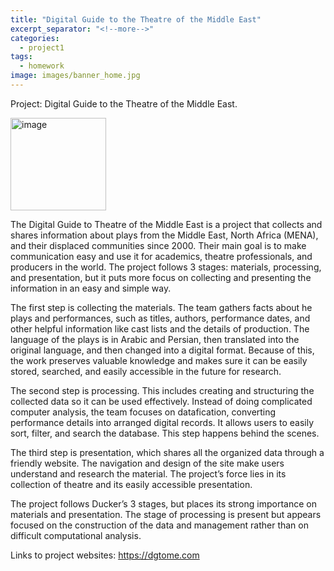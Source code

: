 ```yaml
---
title: "Digital Guide to the Theatre of the Middle East"
excerpt_separator: "<!--more-->"
categories:
  - project1
tags:
  - homework
image: images/banner_home.jpg
---
```






Project: Digital Guide to the Theatre of the Middle East.


  <img width="153" height="148" alt="image" src="https://github.com/user-attachments/assets/2ca46747-f96f-44b2-a738-a2c24ba956de" />


The Digital Guide to Theatre of the Middle East is a project that collects and shares information about plays from the Middle East, North Africa (MENA), and their displaced communities since 2000. Their main goal is to make communication easy and use it for academics, theatre professionals, and producers in the world. The project follows 3 stages: materials, processing, and presentation, but it puts more focus on collecting and presenting the information in an easy and simple way.

The first step is collecting the materials. The team gathers facts about he plays and performances, such as titles, authors, performance dates, and other helpful information like cast lists and the details of production. The language of the plays is in Arabic and Persian, then translated into the original language, and then changed into a digital format. Because of this, the work preserves valuable knowledge and makes sure it can be easily stored, searched, and easily accessible in the future for research.

The second step is processing. This includes creating and structuring the collected data so it can be used effectively. Instead of doing complicated computer analysis, the team focuses on datafication, converting performance details into arranged digital records. It allows users to easily sort, filter, and search the database. This step happens behind the scenes.

The third step is presentation, which shares all the organized data through a friendly website. The navigation and design of the site make users understand and research the material. The project’s force lies in its collection of theatre and its easily accessible presentation.

The project follows Ducker’s 3 stages, but places its strong importance on materials and presentation. The stage of processing is present but appears focused on the construction of the data and management rather than on difficult computational analysis.

Links to project websites:
https://dgtome.com


 
